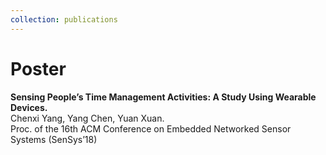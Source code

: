 ```yaml
---
collection: publications
---
```

Poster
=====
<b>Sensing People’s Time Management Activities: A Study Using Wearable Devices.</b> <br> Chenxi Yang, Yang Chen, Yuan Xuan. <br> Proc. of the 16th ACM Conference on Embedded Networked Sensor Systems (SenSys’18)